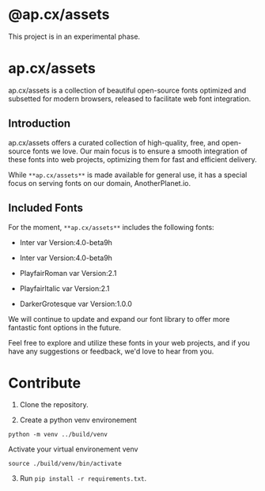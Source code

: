 # @ap.cx/assets

<!-- 
This page is automatically generated by a Python script during the build process. To edit its content, modify the template located at scripts/README_template.md. Please avoid making direct changes to this generated page as they will be overwritten the next time the script is run. Instead, update the template to reflect the desired changes in the final output.  -->

This project is in an experimental phase.

# **ap.cx/assets**

ap.cx/assets is a collection of beautiful open-source fonts optimized and subsetted for modern browsers, released to facilitate web font integration.

## **Introduction**

ap.cx/assets offers a curated collection of high-quality, free, and open-source fonts we love. 
Our main focus is to ensure a smooth integration of these fonts into web projects, optimizing them for fast and efficient delivery.

While `**ap.cx/assets**` is made available for general use, it has a special focus on serving fonts on our domain, AnotherPlanet.io. 

## **Included Fonts**

For the moment, `**ap.cx/assets**` includes the following fonts:


 - Inter var Version:4.0-beta9h    

 - Inter var Version:4.0-beta9h    

 - PlayfairRoman var Version:2.1    

 - PlayfairItalic var Version:2.1    

 - DarkerGrotesque var Version:1.0.0    


We will continue to update and expand our font library to offer more fantastic font options in the future.

Feel free to explore and utilize these fonts in your web projects, and if you have any suggestions or feedback, we'd love to hear from you.


# Contribute

1. Clone the repository.

2. Create a python venv environement

`python -m venv ../build/venv`     

Activate your virtual environement venv

`source ./build/venv/bin/activate`   

3. Run `pip install -r requirements.txt`.




